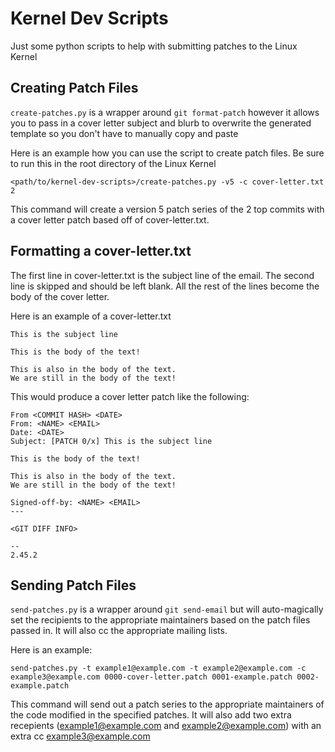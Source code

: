 # Kernel Dev Scripts
Just some python scripts to help with submitting patches to the Linux Kernel

## Creating Patch Files
`create-patches.py` is a wrapper around `git format-patch` however it allows
you to pass in a cover letter subject and blurb to overwrite the generated template
so you don't have to manually copy and paste

Here is an example how you can use the script to create patch files. Be sure to run
this in the root directory of the Linux Kernel

`<path/to/kernel-dev-scripts>/create-patches.py -v5 -c cover-letter.txt 2`


This command will create a version 5 patch series of the 2 top commits with a cover
letter patch based off of cover-letter.txt.

## Formatting a cover-letter.txt
The first line in cover-letter.txt is the subject line of the email.
The second line is skipped and should be left blank.
All the rest of the lines become the body of the cover letter.

Here is an example of a cover-letter.txt
```
This is the subject line

This is the body of the text!

This is also in the body of the text.
We are still in the body of the text!
```

This would produce a cover letter patch like the following:
```
From <COMMIT HASH> <DATE>
From: <NAME> <EMAIL>
Date: <DATE>
Subject: [PATCH 0/x] This is the subject line

This is the body of the text!

This is also in the body of the text.
We are still in the body of the text!

Signed-off-by: <NAME> <EMAIL>
---

<GIT DIFF INFO>

-- 
2.45.2

```

## Sending Patch Files
`send-patches.py` is a wrapper around `git send-email` but will
auto-magically set the recipients to the appropriate maintainers
based on the patch files passed in. It will also cc the appropriate
mailing lists.

Here is an example:

`send-patches.py -t example1@example.com -t example2@example.com -c example3@example.com
0000-cover-letter.patch 0001-example.patch 0002-example.patch`

This command will send out a patch series to the appropriate maintainers of the code modified in the specified patches.
It will also add two extra recepients (example1@example.com and example2@example.com) with an extra cc example3@example.com
